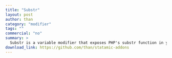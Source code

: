 ```yaml
---
title: "Substr"
layout: post
author: than
category: "modifier"
tags: ""
commercial: "no"
summary: >
  Substr is a variable modifier that exposes PHP's substr function in your templates.
download_link: https://github.com/than/statamic-addons
---
```

